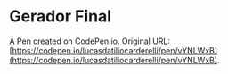# Gerador Final

A Pen created on CodePen.io. Original URL: [https://codepen.io/lucasdatiliocarderelli/pen/vYNLWxB](https://codepen.io/lucasdatiliocarderelli/pen/vYNLWxB).


